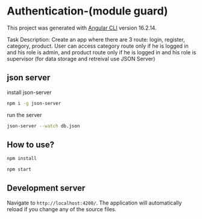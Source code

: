 # Authentication-(module guard)
This project was generated with [Angular CLI](https://github.com/angular/angular-cli) version 16.2.14.

Task Description: Create an app where there are 3 route: login, register, category, product. User can access category route only if he is logged in and his role is admin, and product route only if he is logged in and his role is supervisor (for data storage and retreival use JSON Server)
## json server

install json-server
```bash
npm i -g json-server
```
run the server
```bash
json-server --watch db.json
```


## How to use?



```bash
npm install

npm start
```
## Development server
Navigate to `http://localhost:4200/`. The application will automatically reload if you change any of the source files.

